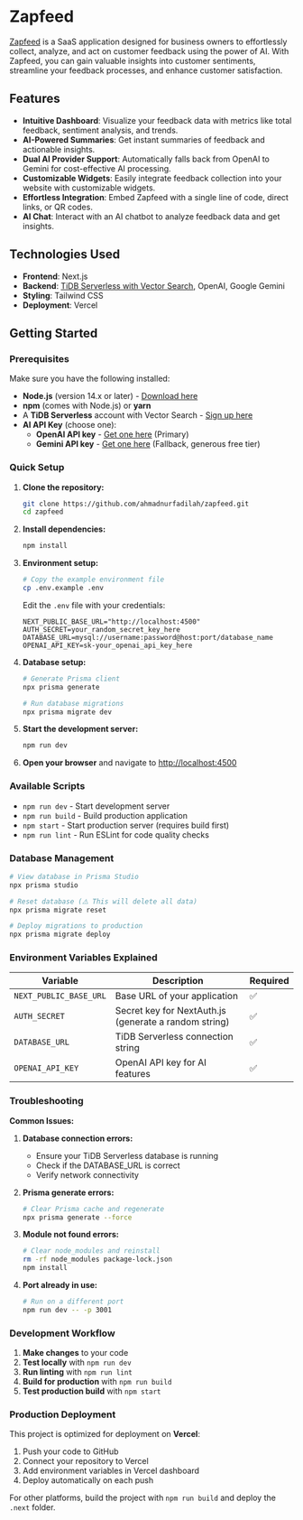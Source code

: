 # Zapfeed

[Zapfeed](https://zapfeed.xyz) is a SaaS application designed for business owners to effortlessly collect, analyze, and act on customer feedback using the power of AI. With Zapfeed, you can gain valuable insights into customer sentiments, streamline your feedback processes, and enhance customer satisfaction.

## Features

- **Intuitive Dashboard**: Visualize your feedback data with metrics like total feedback, sentiment analysis, and trends.
- **AI-Powered Summaries**: Get instant summaries of feedback and actionable insights.
- **Dual AI Provider Support**: Automatically falls back from OpenAI to Gemini for cost-effective AI processing.
- **Customizable Widgets**: Easily integrate feedback collection into your website with customizable widgets.
- **Effortless Integration**: Embed Zapfeed with a single line of code, direct links, or QR codes.
- **AI Chat**: Interact with an AI chatbot to analyze feedback data and get insights.

## Technologies Used

- **Frontend**: Next.js
- **Backend**: [TiDB Serverless with Vector Search](https://www.pingcap.com/ai), OpenAI, Google Gemini
- **Styling**: Tailwind CSS
- **Deployment**: Vercel

## Getting Started

### Prerequisites

Make sure you have the following installed:

- **Node.js** (version 14.x or later) - [Download here](https://nodejs.org/)
- **npm** (comes with Node.js) or **yarn**
- A **TiDB Serverless** account with Vector Search - [Sign up here](https://www.pingcap.com/ai)
- **AI API Key** (choose one):
  - **OpenAI API key** - [Get one here](https://platform.openai.com/api-keys) (Primary)
  - **Gemini API key** - [Get one here](https://ai.google.dev/) (Fallback, generous free tier)

### Quick Setup

1. **Clone the repository:**
   ```bash
   git clone https://github.com/ahmadnurfadilah/zapfeed.git
   cd zapfeed
   ```

2. **Install dependencies:**
   ```bash
   npm install
   ```

3. **Environment setup:**
   ```bash
   # Copy the example environment file
   cp .env.example .env
   ```
   
   Edit the `.env` file with your credentials:
   ```env
   NEXT_PUBLIC_BASE_URL="http://localhost:4500"
   AUTH_SECRET=your_random_secret_key_here
   DATABASE_URL=mysql://username:password@host:port/database_name
   OPENAI_API_KEY=sk-your_openai_api_key_here
   ```

4. **Database setup:**
   ```bash
   # Generate Prisma client
   npx prisma generate
   
   # Run database migrations
   npx prisma migrate dev
   ```

5. **Start the development server:**
   ```bash
   npm run dev
   ```

6. **Open your browser** and navigate to [http://localhost:4500](http://localhost:4500)

### Available Scripts

- `npm run dev` - Start development server
- `npm run build` - Build production application
- `npm start` - Start production server (requires build first)
- `npm run lint` - Run ESLint for code quality checks

### Database Management

```bash
# View database in Prisma Studio
npx prisma studio

# Reset database (⚠️ This will delete all data)
npx prisma migrate reset

# Deploy migrations to production
npx prisma migrate deploy
```

### Environment Variables Explained

| Variable | Description | Required |
|----------|-------------|----------|
| `NEXT_PUBLIC_BASE_URL` | Base URL of your application | ✅ |
| `AUTH_SECRET` | Secret key for NextAuth.js (generate a random string) | ✅ |
| `DATABASE_URL` | TiDB Serverless connection string | ✅ |
| `OPENAI_API_KEY` | OpenAI API key for AI features | ✅ |

### Troubleshooting

**Common Issues:**

1. **Database connection errors:**
   - Ensure your TiDB Serverless database is running
   - Check if the DATABASE_URL is correct
   - Verify network connectivity

2. **Prisma generate errors:**
   ```bash
   # Clear Prisma cache and regenerate
   npx prisma generate --force
   ```

3. **Module not found errors:**
   ```bash
   # Clear node_modules and reinstall
   rm -rf node_modules package-lock.json
   npm install
   ```

4. **Port already in use:**
   ```bash
   # Run on a different port
   npm run dev -- -p 3001
   ```

### Development Workflow

1. **Make changes** to your code
2. **Test locally** with `npm run dev`
3. **Run linting** with `npm run lint`
4. **Build for production** with `npm run build`
5. **Test production build** with `npm start`

### Production Deployment

This project is optimized for deployment on **Vercel**:

1. Push your code to GitHub
2. Connect your repository to Vercel
3. Add environment variables in Vercel dashboard
4. Deploy automatically on each push

For other platforms, build the project with `npm run build` and deploy the `.next` folder.
